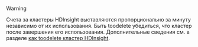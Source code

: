 

> [!WARNING]
> Счета за кластеры HDInsight выставляются пропорционально за минуту независимо от их использования. Быть toodelete убедиться, что кластер после завершения его использования. Дополнительные сведения см. в разделе [как toodelete кластер HDInsight](../articles/hdinsight/hdinsight-delete-cluster.md).
> 
> 

